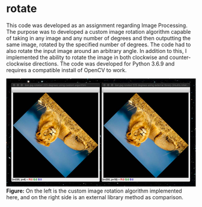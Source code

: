 # rotate
This code was developed as an assignment regarding Image Processing. The purpose was to developed a custom image rotation algorithm capable of taking in any image and any number of degrees and then outputting the same image, rotated by the specified number of degrees. The code had to also rotate the input image around an arbitrary angle. In addition to this, I  implemented the ability to rotate the image in both clockwise and counter-clockwise directions. The code was developed for Python 3.6.9 and requires a compatible install of OpenCV to work.

![EXAMPLE](https://raw.githubusercontent.com/kuff/rotate/master/EXAMPLE.jpg)
**Figure:** On the left is the custom image rotation algorithm implemented here, and on the right side is an external library method as comparison.

